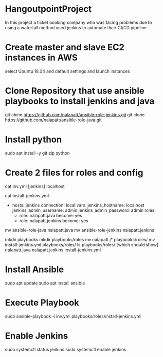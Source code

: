 # HangoutpointProject
In this project a ticket booking company who was facing problems due to using a waterfall method used jenkins to automate their CI/CD pipeline

# Create master and slave EC2 instances in AWS
select Ubuntu 18.04 and default settings and launch instances

# Clone Repository that use ansible playbooks to install jenkins and java

 git clone https://github.com/nalapatt/ansible-role-jenkins.git
 git clone https://github.com/nalapatt/ansible-role-java.git
 
 # Install python
 sudo apt install -y git zip python
 
 # Create 2 files for roles and config
cat inv.yml
[jenkins]
localhost

cat install-jenkins.yml
- hosts: jenkins
  connection: local
  vars:
    jenkins_hostname: localhost
    jenkins_admin_username: admin
    jenkins_admin_password: admin
  roles:
    - role: nalapatt.java
      become: yes
    - role: nalapatt.jenkins
      become: yes
      
 mv ansible-role-java nalapatt.java
 mv ansible-role-jenkins nalapatt.jenkins
 
 mkdir playbooks
 mkdir playbooks/roles
 mv nalapatt.j* playbooks/roles/
 mv install-jenkins.yml playbooks/roles/
 ls playbooks/roles/
 [which should show] nalapatt.java  nalapatt.jenkins install-jenkins.yml
 
 # Install Ansible
 
 sudo apt update
 sudo apt install ansible
 # Execute Playbook
 sudo ansible-playbook -i inv.yml playbooks/roles/install-jenkins.yml
 
 # Enable Jenkins
 sudo systemctl status jenkins
 sudo systemctl enable jenkins 

 
 
